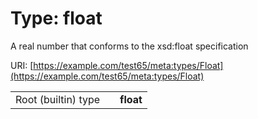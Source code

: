 
# Type: float


A real number that conforms to the xsd:float specification

URI: [https://example.com/test65/meta:types/Float](https://example.com/test65/meta:types/Float)

|  |  |  |
| --- | --- | --- |
| Root (builtin) type | | **float** |
